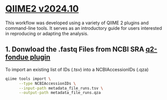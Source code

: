 # [QIIME2 v2024.10](https://qiime2.org)
This workflow was developed using a variety of QIIME 2 plugins and command-line tools. It serves as an introductory guide for users interested in reproducing or adapting the analysis.

## 1. Donwload the .fastq Files from NCBI SRA [q2-fondue plugin](https://github.com/bokulich-lab/q2-fondue)
To import an existing list of IDs (.tsv) into a NCBIAccessionIDs (.qza)
```bash
qiime tools import \
      --type NCBIAccessionIDs \
      --input-path metadata_file_runs.tsv \
      --output-path metadata_file_runs.qza
```


